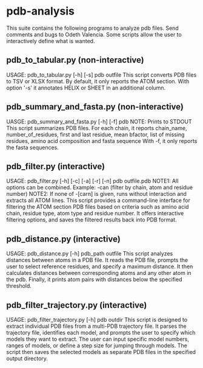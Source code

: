 # pdb-analysis
This suite contains the following programs to analyze pdb files.
Send comments and bugs to Odeth Valencia.
Some scripts allow the user to interactively define what is wanted.

## pdb_to_tabular.py (non-interactive)
USAGE: pdb_to_tabular.py [-h] [-s] pdb outfile
This script converts PDB files to TSV or XLSX format.
By default, it only reports the ATOM section. With option '-s' it annotates HELIX or SHEET in an additional column.

## pdb_summary_and_fasta.py (non-interactive)
UASGE: pdb_summary_and_fasta.py [-h] [-f] pdb
NOTE: Prints to STDOUT
This script summarizes PDB files. 
For each chain, it reports chain_name, number_of_residues, first and last residue, mean bfactor, 
    list of missing residues, amino acid composition and fasta sequence
With -f, it only reports the fasta sequences.

## pdb_filter.py (interactive)
USAGE: pdb_filter.py [-h] [-c] [-a] [-r] [-n] pdb outfile.pdb
NOTE1: All options can be combined. Example: -can (filter by chain, atom and residue number)
NOTE2: If none of -[carn] is given, runs without interaction and extracts all ATOM lines.
This script provides a command-line interface for filtering the ATOM section PDB files based 
on criteria such as amino acid chain, residue type, atom type and residue number.
It offers interactive filtering options, and saves the filtered results back into PDB format.

## pdb_distance.py (interactive)
USAGE: pdb_distance.py [-h] pdb_path outfile
This script analyzes distances between atoms in a PDB file. 
It reads the PDB file, prompts the user to select reference residues, and specify a maximum distance. 
It then calculates distances between corresponding atoms and any other atom in the pdb.
Finally, it prints atom pairs with distances below the specified threshold.

## pdb_filter_trajectory.py (interactive)
USAGE: pdb_filter_trajectory.py [-h] pdb outdir
This script is designed to extract individual PDB files from a multi-PDB trajectory file.
It parses the trajectory file, identifies each model, and prompts the user to specify which models they want to extract.
The user can input specific model numbers, ranges of models, or define a step size for jumping through models.
The script then saves the selected models as separate PDB files in the specified output directory.
